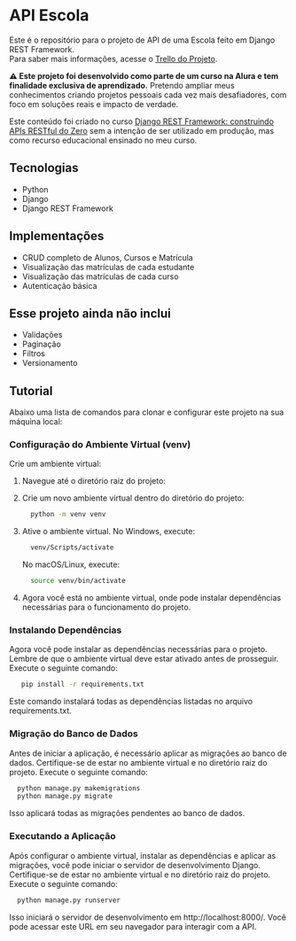 # API Escola

Este é o repositório para o projeto de API de uma Escola feito em Django REST Framework.  
Para saber mais informações, acesse o [Trello do Projeto](https://trello.com/b/WPxbvI0c/django-rest-framework-escola-curso-01).

**⚠️ Este projeto foi desenvolvido como parte de um curso na Alura e tem finalidade exclusiva de aprendizado.**
Pretendo ampliar meus conhecimentos criando projetos pessoais cada vez mais desafiadores, com foco em soluções reais e impacto de verdade.

Este conteúdo foi criado no curso [Django REST Framework: construindo APIs RESTful do Zero](https://cursos.alura.com.br/course/django-rest-framework-construindo-apis-restful-zero) sem a intenção de ser utilizado em produção, mas como recurso educacional ensinado no meu curso.

## Tecnologias
- Python
- Django 
- Django REST Framework 

## Implementações
- CRUD completo de Alunos, Cursos e Matrícula
- Visualização das matrículas de cada estudante
- Visualização das matrículas de cada curso
- Autenticação básica

## Esse projeto ainda não inclui
- Validações
- Paginação
- Filtros
- Versionamento

## Tutorial
Abaixo uma lista de comandos para clonar e configurar este projeto na sua máquina local:

### Configuração do Ambiente Virtual (venv)

Crie um ambiente virtual:

  1. Navegue até o diretório raiz do projeto:
  
  2. Crie um novo ambiente virtual dentro do diretório do projeto:
     ``` bash
       python -m venv venv
     ```
  3. Ative o ambiente virtual. No Windows, execute:
     ``` bash
       venv/Scripts/activate
     ```
     No macOS/Linux, execute:
     ``` bash
       source venv/bin/activate
     ```
  4. Agora você está no ambiente virtual, onde pode instalar dependências necessárias para o funcionamento do projeto.

### Instalando Dependências
Agora você pode instalar as dependências necessárias para o projeto. Lembre de que o ambiente virtual deve estar ativado antes de prosseguir. Execute o seguinte comando:
  ``` bash
     pip install -r requirements.txt
  ```
Este comando instalará todas as dependências listadas no arquivo requirements.txt.
### Migração do Banco de Dados
Antes de iniciar a aplicação, é necessário aplicar as migrações ao banco de dados. Certifique-se de estar no ambiente virtual e no diretório raiz do projeto. Execute o seguinte comando:
  ```bash
    python manage.py makemigrations
    python manage.py migrate
  ```
Isso aplicará todas as migrações pendentes ao banco de dados.

### Executando a Aplicação
Após configurar o ambiente virtual, instalar as dependências e aplicar as migrações, você pode iniciar o servidor de desenvolvimento Django. Certifique-se de estar no ambiente virtual e no diretório raiz do projeto. Execute o seguinte comando:
```bash
  python manage.py runserver
```
Isso iniciará o servidor de desenvolvimento em http://localhost:8000/. Você pode acessar este URL em seu navegador para interagir com a API.
